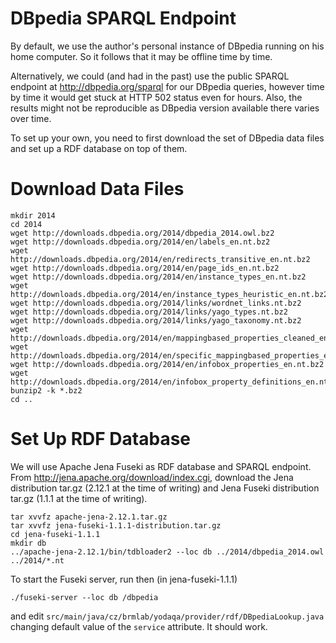DBpedia SPARQL Endpoint
=======================

By default, we use the author's personal instance of DBpedia running
on his home computer.  So it follows that it may be offline time by
time.

Alternatively, we could (and had in the past) use the public SPARQL endpoint
at http://dbpedia.org/sparql for our DBpedia queries, however time by time
it would get stuck at HTTP 502 status even for hours.  Also, the results might
not be reproducible as DBpedia version available there varies over time.

To set up your own, you need to first download the set of DBpedia data files
and set up a RDF database on top of them.

Download Data Files
===================

	mkdir 2014
	cd 2014
	wget http://downloads.dbpedia.org/2014/dbpedia_2014.owl.bz2
	wget http://downloads.dbpedia.org/2014/en/labels_en.nt.bz2
	wget http://downloads.dbpedia.org/2014/en/redirects_transitive_en.nt.bz2
	wget http://downloads.dbpedia.org/2014/en/page_ids_en.nt.bz2
	wget http://downloads.dbpedia.org/2014/en/instance_types_en.nt.bz2
	wget http://downloads.dbpedia.org/2014/en/instance_types_heuristic_en.nt.bz2
	wget http://downloads.dbpedia.org/2014/links/wordnet_links.nt.bz2
	wget http://downloads.dbpedia.org/2014/links/yago_types.nt.bz2
	wget http://downloads.dbpedia.org/2014/links/yago_taxonomy.nt.bz2
	wget http://downloads.dbpedia.org/2014/en/mappingbased_properties_cleaned_en.nt.bz2
	wget http://downloads.dbpedia.org/2014/en/specific_mappingbased_properties_en.nt.bz2
	wget http://downloads.dbpedia.org/2014/en/infobox_properties_en.nt.bz2
	wget http://downloads.dbpedia.org/2014/en/infobox_property_definitions_en.nt.bz2
	bunzip2 -k *.bz2
	cd ..

Set Up RDF Database
===================

We will use Apache Jena Fuseki as RDF database and SPARQL endpoint.
From http://jena.apache.org/download/index.cgi, download the Jena distribution
tar.gz (2.12.1 at the time of writing) and Jena Fuseki distribution tar.gz
(1.1.1 at the time of writing).

	tar xvvfz apache-jena-2.12.1.tar.gz
	tar xvvfz jena-fuseki-1.1.1-distribution.tar.gz
	cd jena-fuseki-1.1.1
	mkdir db
	../apache-jena-2.12.1/bin/tdbloader2 --loc db ../2014/dbpedia_2014.owl ../2014/*.nt

To start the Fuseki server, run then (in jena-fuseki-1.1.1)

	./fuseki-server --loc db /dbpedia

and edit ``src/main/java/cz/brmlab/yodaqa/provider/rdf/DBpediaLookup.java``
changing default value of the ``service`` attribute.  It should work.
